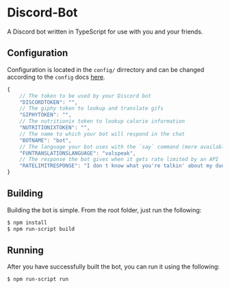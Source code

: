 # Discord-Bot
A Discord bot written in TypeScript for use with you and your friends.

## Configuration

Configuration is located in the `config/` dirrectory and can be changed according to the `config` docs [here](https://www.npmjs.com/package/config).

```js
{
    // The token to be used by your Discord bot
    "DISCORDTOKEN": "",
    // The giphy token to lookup and translate gifs
    "GIPHYTOKEN": "",
    // The nutritionix token to lookup calorie information
    "NUTRITIONIXTOKEN": "",
    // The name to which your bot will respond in the chat
    "BOTNAME": "bot",
    // The language your bot uses with the `say` command (more available here: https://funtranslations.com/api/)
    "FUNTRANSLATIONSLANGUAGE": "valspeak",
    // The response the bot gives when it gets rate limited by an API
    "RATELIMITRESPONSE": "I don t know what you're talkin' about my dude! Get back to me in an hour!"
}
```

## Building

Building the bot is simple.  From the root folder, just run the following:

```bash
$ npm install
$ npm run-script build
```

## Running

After you have successfully built the bot, you can run it using the following:

```bash
$ npm run-script run
```
